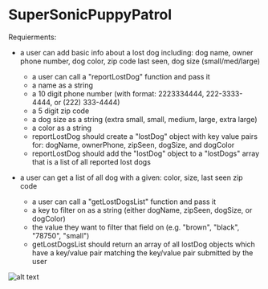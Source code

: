 # SuperSonicPuppyPatrol

Requierments:
- a user can add basic info about a lost dog including: dog name, owner phone number, dog color, zip code last seen, dog size (small/med/large)
  - a user can call a "reportLostDog" function and pass it
   - a name as a string
   - a 10 digit phone number (with format: 2223334444, 222-3333-4444, or (222) 333-4444)
   - a 5 digit zip code
   - a dog size as a string (extra small, small, medium, large, extra large)
   - a color as a string
  - reportLostDog should create a "lostDog" object with key value pairs for: dogName, ownerPhone, zipSeen, dogSize, and dogColor
  - reportLostDog should add the "lostDog" object to a "lostDogs" array that is a list of all reported lost dogs

- a user can get a list of all dog with a given: color, size, last seen zip code
  - a user can call a "getLostDogsList" function and pass it
   - a key to filter on as a string (either dogName, zipSeen, dogSize, or dogColor)
   - the value they want to filter that field on (e.g. "brown", "black", "78750", "small")
  - getLostDogsList should return an array of all lostDog objects which have a key/value pair matching the key/value pair submitted by the user


![alt text](https://media.giphy.com/media/3boPPdHk2ueo8/giphy.gif)
